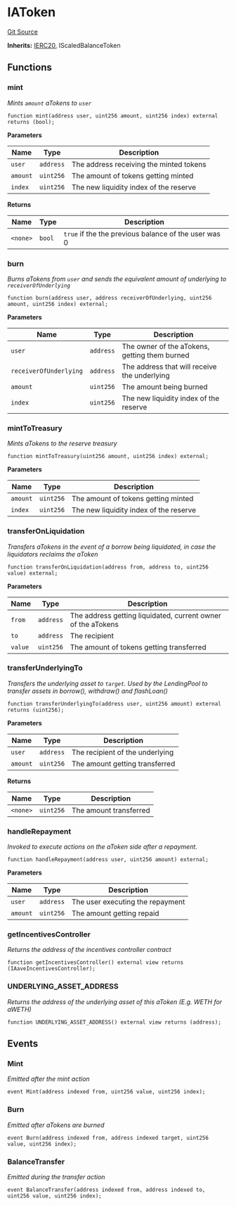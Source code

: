 # IAToken
[Git Source](https://github.com/larrythecucumber321/protocol/blob/77d337b8595ba96d069ded321419b36a61984170/contracts/plugins/assets/aave/IAToken.sol)

**Inherits:**
[IERC20](/contracts/plugins/mocks/vendor/EasyAuction.sol/interface.IERC20.md), IScaledBalanceToken


## Functions
### mint

*Mints `amount` aTokens to `user`*


```solidity
function mint(address user, uint256 amount, uint256 index) external returns (bool);
```
**Parameters**

|Name|Type|Description|
|----|----|-----------|
|`user`|`address`|The address receiving the minted tokens|
|`amount`|`uint256`|The amount of tokens getting minted|
|`index`|`uint256`|The new liquidity index of the reserve|

**Returns**

|Name|Type|Description|
|----|----|-----------|
|`<none>`|`bool`|`true` if the the previous balance of the user was 0|


### burn

*Burns aTokens from `user` and sends the equivalent amount of underlying to `receiverOfUnderlying`*


```solidity
function burn(address user, address receiverOfUnderlying, uint256 amount, uint256 index) external;
```
**Parameters**

|Name|Type|Description|
|----|----|-----------|
|`user`|`address`|The owner of the aTokens, getting them burned|
|`receiverOfUnderlying`|`address`|The address that will receive the underlying|
|`amount`|`uint256`|The amount being burned|
|`index`|`uint256`|The new liquidity index of the reserve|


### mintToTreasury

*Mints aTokens to the reserve treasury*


```solidity
function mintToTreasury(uint256 amount, uint256 index) external;
```
**Parameters**

|Name|Type|Description|
|----|----|-----------|
|`amount`|`uint256`|The amount of tokens getting minted|
|`index`|`uint256`|The new liquidity index of the reserve|


### transferOnLiquidation

*Transfers aTokens in the event of a borrow being liquidated, in case the liquidators reclaims the aToken*


```solidity
function transferOnLiquidation(address from, address to, uint256 value) external;
```
**Parameters**

|Name|Type|Description|
|----|----|-----------|
|`from`|`address`|The address getting liquidated, current owner of the aTokens|
|`to`|`address`|The recipient|
|`value`|`uint256`|The amount of tokens getting transferred|


### transferUnderlyingTo

*Transfers the underlying asset to `target`. Used by the LendingPool to transfer
assets in borrow(), withdraw() and flashLoan()*


```solidity
function transferUnderlyingTo(address user, uint256 amount) external returns (uint256);
```
**Parameters**

|Name|Type|Description|
|----|----|-----------|
|`user`|`address`|The recipient of the underlying|
|`amount`|`uint256`|The amount getting transferred|

**Returns**

|Name|Type|Description|
|----|----|-----------|
|`<none>`|`uint256`|The amount transferred|


### handleRepayment

*Invoked to execute actions on the aToken side after a repayment.*


```solidity
function handleRepayment(address user, uint256 amount) external;
```
**Parameters**

|Name|Type|Description|
|----|----|-----------|
|`user`|`address`|The user executing the repayment|
|`amount`|`uint256`|The amount getting repaid|


### getIncentivesController

*Returns the address of the incentives controller contract*


```solidity
function getIncentivesController() external view returns (IAaveIncentivesController);
```

### UNDERLYING_ASSET_ADDRESS

*Returns the address of the underlying asset of this aToken (E.g. WETH for aWETH)*


```solidity
function UNDERLYING_ASSET_ADDRESS() external view returns (address);
```

## Events
### Mint
*Emitted after the mint action*


```solidity
event Mint(address indexed from, uint256 value, uint256 index);
```

### Burn
*Emitted after aTokens are burned*


```solidity
event Burn(address indexed from, address indexed target, uint256 value, uint256 index);
```

### BalanceTransfer
*Emitted during the transfer action*


```solidity
event BalanceTransfer(address indexed from, address indexed to, uint256 value, uint256 index);
```

